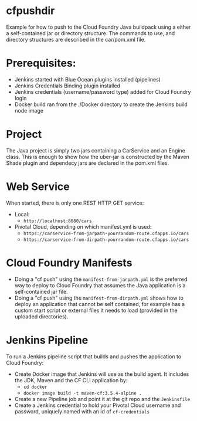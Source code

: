 # cfpushdir
Example for how to push to the Cloud Foundry Java buildpack using a either a self-contained jar or directory structure. The commands to use, and directory structures are described in the car/pom.xml file.

# Prerequisites:
- Jenkins started with Blue Ocean plugins installed (pipelines)
- Jenkins Credentials Binding plugin installed
- Jenkins credentials (username/password type) added for Cloud Foundry login
- Docker build ran from the ./Docker directory to create the Jenkins build node image

# Project
The Java project is simply two jars containing a CarService and an Engine class. This is enough to show how the uber-jar is constructed by the Maven Shade plugin and dependecy jars are declared in the pom.xml files.

# Web Service
When started, there is only one REST HTTP GET service:
- Local:
  - ```http://localhost:8080/cars```
- Pivotal Cloud, depending on which manifest.yml is used:
  - ```https://carservice-from-jarpath-yourrandom-route.cfapps.io/cars```
  - ```https://carservice-from-dirpath-yourrandom-route.cfapps.io/cars```
  
# Cloud Foundry Manifests
- Doing a "cf push" using the ```manifest-from-jarpath.yml``` is the preferred way to deploy to Cloud Foundry that assumes the Java application is a self-contained jar file.
- Doing a "cf push" using the ```manifest-from-dirpath.yml``` shows how to deploy an application that cannot be self contained, for example has a custom start script or external files it needs to load (provided in the uploaded directories).

# Jenkins Pipeline
To run a Jenkins pipeline script that builds and pushes the application to Cloud Foundry:
- Create Docker image that Jenkins will use as the build agent. It includes the JDK, Maven and the CF CLI application by:
  - ```cd docker```
  - ```docker image build -t maven-cf:3.5.4-alpine .```
- Create a new Pipeline job and point it at the git repo and the ```Jenkinsfile```
- Create a Jenkins credential to hold your Pivotal Cloud username and password, uniquely named with an id of ```cf-credentials```
